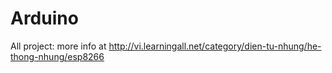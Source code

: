# Arduino
All project:
more info at http://vi.learningall.net/category/dien-tu-nhung/he-thong-nhung/esp8266
